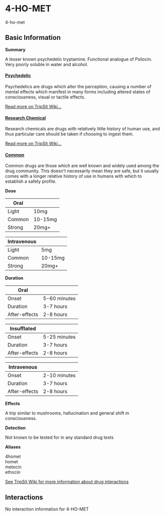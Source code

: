 # 4-HO-MET

4-ho-met

## Basic Information

**Summary**

A lesser known psychedelic tryptamine. Functional analogue of Psilocin. Very poorly soluble in water and alcohol.

#### [Psychedelic](/category/psychedelic)

Psychedelics are drugs which alter the perception, causing a number of mental effects which manifest in many forms including altered states of consciousness, visual or tactile effects.

[Read more on TripSit Wiki...](#{category.wiki})

#### [Research Chemical](/category/research-chemical)

Research chemicals are drugs with relatively little history of human use, and thus particular care should be taken if choosing to ingest them.

[Read more on TripSit Wiki...](#{category.wiki})

#### [Common](/category/common)

Common drugs are those which are well known and widely used among the drug community. This doesn't necessarily mean they are safe, but it usually comes with a longer relative history of use in humans with which to establish a safety profile.

**Dose**

| Oral   |         |
| ------ | ------- |
| Light  | 10mg    |
| Common | 10-15mg |
| Strong | 20mg+   |

| Intravenous |         |
| ----------- | ------- |
| Light       | 5mg     |
| Common      | 10-15mg |
| Strong      | 20mg+   |

**Duration**

| Oral          |              |
| ------------- | ------------ |
| Onset         | 5-60 minutes |
| Duration      | 3-7 hours    |
| After-effects | 2-8 hours    |

| Insufflated   |              |
| ------------- | ------------ |
| Onset         | 5-25 minutes |
| Duration      | 3-7 hours    |
| After-effects | 2-8 hours    |

| Intravenous   |              |
| ------------- | ------------ |
| Onset         | 2-10 minutes |
| Duration      | 3-7 hours    |
| After-effects | 2-8 hours    |

**Effects**

A trip similar to mushrooms, hallucination and general shift in consciousness.

**Detection**

Not known to be tested for in any standard drug tests

**Aliases**

4homet  
homet  
metocin  
ethocin  

[See TripSit Wiki for more information about drug interactions](http://combo.tripsit.me/)

## Interactions

No interaction information for 4-HO-MET